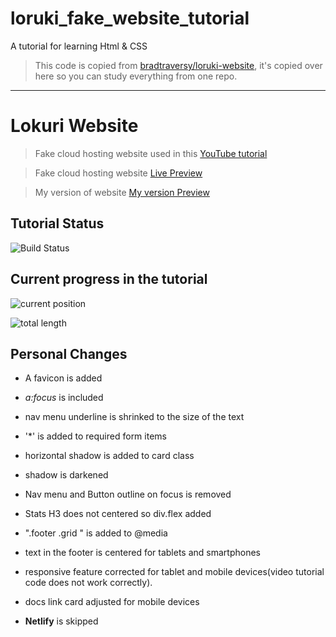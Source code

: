 # loruki_fake_website_tutorial

A tutorial for learning Html &amp; CSS

> This code is copied from [bradtraversy/loruki-website](https://github.com/bradtraversy/loruki-website), it's copied over here so you can study everything from one repo.

---

# Lokuri Website

> Fake cloud hosting website used in this [YouTube tutorial](https://www.youtube.com/watch?v=p0bGHP-PXD4)

> Fake cloud hosting website [Live Preview](https://zen-carson-c10c9f.netlify.app)

> My version of website [My version Preview](https://erkamguresen.github.io/loruki_fake_website_tutorial/)

## Tutorial Status

![Build Status](https://img.shields.io/badge/tutorial-completed-brightgreen)

<!-- ![Build Status](https://img.shields.io/badge/build-work%20in%20progress-yellowgreen) -->

<!-- ![Build Status](https://img.shields.io/badge/build-completed-brightgreen) -->

<!-- - Current progress in tutorial : **Finished** -->

## Current progress in the tutorial

![current position](https://img.shields.io/badge/finished%20lenght-02.02.21-brightgreen)

![total length](https://img.shields.io/badge/total%20video%20lenght-02.02.21-red)

## Personal Changes

- A favicon is added
- _a:focus_ is included
- nav menu underline is shrinked to the size of the text

- '\*' is added to required form items
- horizontal shadow is added to card class
- shadow is darkened
- Nav menu and Button outline on focus is removed
- Stats H3 does not centered so div.flex added
- ".footer .grid " is added to @media
- text in the footer is centered for tablets and smartphones
- responsive feature corrected for tablet and mobile devices(video tutorial code does not work correctly).
- docs link card adjusted for mobile devices

- **Netlify** is skipped
